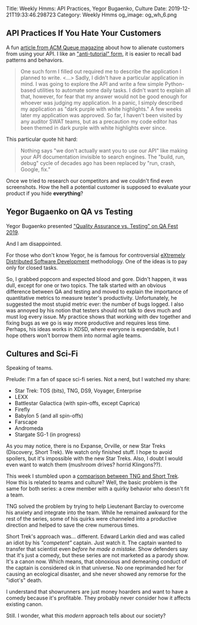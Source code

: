 Title: Weekly Hmms: API Practices, Yegor Bugaenko, Culture
Date: 2019-12-21T19:33:46.298723
Category: Weekly Hmms
og_image: og_wh_6.png


## API Practices If You Hate Your Customers
A fun [article from ACM Queue magazine](https://queue.acm.org/detail.cfm?ref=rss&id=3375635) about how to alienate
customers from using your API. I like an ["anti-tutorial" form](https://www.aviskase.com/articles/2019/09/02/your-api-is-your-public-image/), 
it is easier to recall bad patterns and behaviors.


> One such form I filled out required me to describe the application I planned to write. <...>
> Sadly, I didn't have a particular application in mind. I was going to explore the API and write a few simple 
> Python-based utilities to automate some daily tasks. I didn't want to explain all that, however, for fear that 
> my answer would not be good enough for whoever was judging my application. 
> In a panic, I simply described my application as "dark purple with white highlights." 
> A few weeks later my application was approved. So far, I haven't been visited by any auditor SWAT teams, 
> but as a precaution my code editor has been themed in dark purple with white highlights ever since.

This particular quote hit hard:

> Nothing says "we don't actually want you to use our API" like making your API documentation invisible 
> to search engines. The "build, run, debug" cycle of decades ago has been replaced by "run, crash, Google, fix."

Once we tried to research our competitors and we couldn't find even screenshots. How the hell 
a potential customer is supposed to evaluate your product if you hide **everything**?


## Yegor Bugaenko on QA vs Testing

Yegor Bugaenko presented ["Quality Assurance vs. Testing" on QA Fest 2019](https://www.youtube.com/watch?v=jZitXMQaXvE).

And I am disappointed. 

For those who don't know Yegor, he is famous for controversial [eXtremely Distributed Software Development](https://www.xdsd.org/) 
methodology. One of the ideas is to pay only for closed tasks.

So, I grabbed popcorn and expected blood and gore. Didn't happen, it was dull, except for one or two topics.
The talk started with an obvious difference between QA and testing and moved to explain the importance of 
quantitative metrics to measure tester's productivity. Unfortunately, he suggested the most stupid metric ever: the 
number of bugs logged. I also was annoyed by his notion that testers should not talk to devs much and must log every issue. 
My practice shows that working with dev together and fixing bugs as we go is way more productive and requires less time. 
Perhaps, his ideas works in XDSD, where everyone is expendable, but I hope others won't borrow them into normal agile teams.

## Cultures and Sci-Fi

Speaking of teams.

Prelude: I'm a fan of space sci-fi series. Not a nerd, but I watched my share:

- Star Trek: TOS (bits), TNG, DS9, Voyager, Enterprise
- LEXX
- Battlestar Galactica (with spin-offs, except Caprica)
- Firefly
- Babylon 5 (and all spin-offs)
- Farscape
- Andromeda
- Stargate SG-1 (in progress)

As you may notice, there is no Expanse, Orville, or new Star Treks (Discovery, Short Trek). We watch only
finished stuff. I hope to avoid spoilers, but it's impossible with the new Star Treks. Also, I doubt I would even
want to watch them (mushroom drives? horrid Klingons??).

This week I stumbled upon a [comparison between TNG and Short Trek](https://www.youtube.com/watch?v=rnlxugk3Qb0). 
How this is related to teams and culture? Well, the basic problem is the same for both series: a crew member with a quirky 
behavior who doesn't fit a team.


TNG solved the problem by trying to help Lieutenant Barclay to overcome his anxiety and integrate into the team. 
While he remained awkward for the rest of the series, some of his quirks were channeled into a productive direction and
helped to save the crew numerous times.

Short Trek's approach was... different. Edward Larkin died and was called an idiot by his _"competent"_ captain. 
Just watch it. The captain wanted to transfer that scientist even _before he made a mistake._ Show defenders say that 
it's just a comedy, but these series are not marketed as a parody show.  It's a canon now. Which means, 
that obnoxious and demeaning conduct of the captain is considered ok in that universe. No one reprimanded her for
causing an ecological disaster, and she never showed any remorse for the "idiot's" death. 

I understand that showrunners are just money hoarders and want to have a comedy because it's profitable. They 
probably never consider how it affects existing canon. 

Still. I wonder, what this _modern_ approach tells about our society? 
